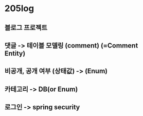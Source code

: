 # 205log

## 블로그 프로젝트

## 댓글 -> 테이블 모델링 (comment) (=Comment Entity)

## 비공개, 공개 여부 (상태값) -> (Enum)

## 카테고리 -> DB(or Enum)

## 로그인 -> spring security